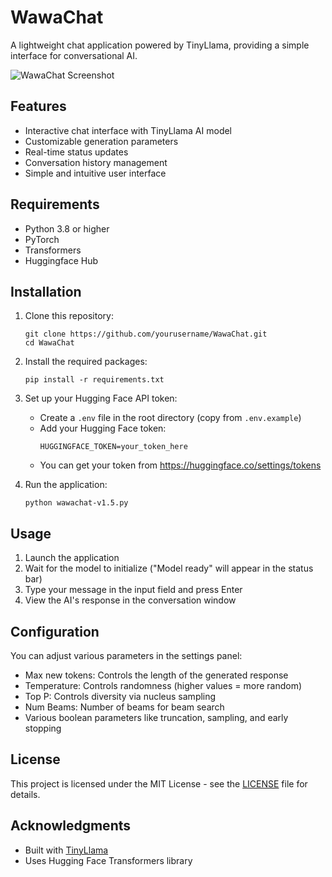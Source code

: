 # WawaChat

A lightweight chat application powered by TinyLlama, providing a simple interface for conversational AI.

![WawaChat Screenshot](screenshots/wawachat_screenshot.png) <!-- Add a screenshot later -->

## Features

- Interactive chat interface with TinyLlama AI model
- Customizable generation parameters
- Real-time status updates
- Conversation history management
- Simple and intuitive user interface

## Requirements

- Python 3.8 or higher
- PyTorch
- Transformers
- Huggingface Hub

## Installation

1. Clone this repository:
   ```
   git clone https://github.com/yourusername/WawaChat.git
   cd WawaChat
   ```

2. Install the required packages:
   ```
   pip install -r requirements.txt
   ```

3. Set up your Hugging Face API token:
   - Create a `.env` file in the root directory (copy from `.env.example`)
   - Add your Hugging Face token:
     ```
     HUGGINGFACE_TOKEN=your_token_here
     ```
   - You can get your token from https://huggingface.co/settings/tokens

4. Run the application:
   ```
   python wawachat-v1.5.py
   ```

## Usage

1. Launch the application
2. Wait for the model to initialize ("Model ready" will appear in the status bar)
3. Type your message in the input field and press Enter
4. View the AI's response in the conversation window

## Configuration

You can adjust various parameters in the settings panel:
- Max new tokens: Controls the length of the generated response
- Temperature: Controls randomness (higher values = more random)
- Top P: Controls diversity via nucleus sampling
- Num Beams: Number of beams for beam search
- Various boolean parameters like truncation, sampling, and early stopping

## License

This project is licensed under the MIT License - see the [LICENSE](LICENSE) file for details.

## Acknowledgments

- Built with [TinyLlama](https://github.com/jzhang38/TinyLlama)
- Uses Hugging Face Transformers library
